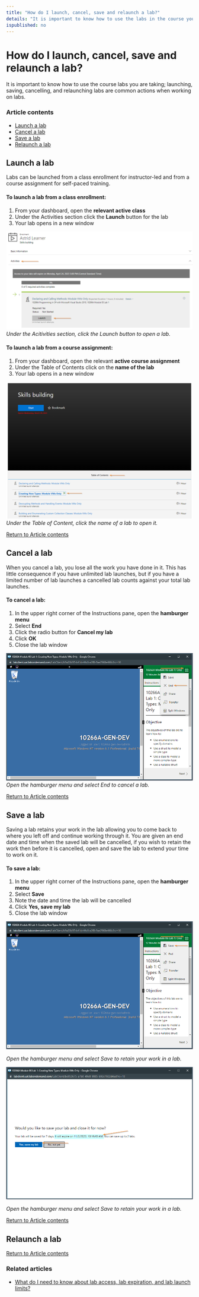 ```yaml
---
title: "How do I launch, cancel, save and relaunch a lab?"
details: "It is important to know how to use the labs in the course you are taking; launching, saving, cancelling, and relaunching labs are common actions when working on labs."
ispublished: no
---
```


# How do I launch, cancel, save and relaunch a lab?

It is important to know how to use the course labs you are taking; launching, saving, cancelling, and relaunching labs are common actions when working on labs.

### Article contents               
                             
* [Launch a lab](#launch-a-lab) 
* [Cancel a lab](#cancel-a-lab) 
* [Save a lab](#save-a-lab) 
* [Relaunch a lab](#relaunch-a-lab)

## Launch a lab
Labs can be launched from a class enrollment for instructor-led and from a course assignment for self-paced training. 

#### To launch a lab from a class enrollment:
1. From your dashboard, open the **relevant active class**
1. Under the Activities section click the **Launch** button for the lab
1. Your lab opens in a new window

![](/tms/images/enroll-launch.png) 
_Under the Acitivities section, click the Launch button to open a lab._

#### To launch a lab from a course assignment:  
1. From your dashboard, open the relevant **active course assignment**
1. Under the Table of Contents click on the **name of the lab**
1. Your lab opens in a new window

![](/tms/images/course-assign-toc.png) 
_Under the Table of Content, click the name of a lab to open it._

[Return to Article contents](#article-contents)

## Cancel a lab
When you cancel a lab, you lose all the work you have done in it. This has little consequence if you have unlimited lab launches, but if you have a limited number of lab launches a cancelled lab counts against your total lab launches.

#### To cancel a lab:
1. In the upper right corner of the Instructions pane, open the **hamburger menu** 
1. Select **End**
1. Click the radio button for **Cancel my lab**
1. Click **OK**
1. Close the lab window

![](/tms/images/end-lab.png) 
_Open the hamburger menu and select End to cancel a lab._

[Return to Article contents](#article-contents)

## Save a lab
Saving a lab retains your work in the lab allowing you to come back to where you left off and continue working through it. You are given an end date and time when the saved lab will be cancelled, if you wish to retain the work then before it is cancelled, open and save the lab to extend your time to work on it. 

#### To save a lab:
1. In the upper right corner of the Instructions pane, open the **hamburger menu** 
1. Select **Save**
1. Note the date and time the lab will be cancelled
1. Click **Yes, save my lab**
1. Close the lab window

![](/tms/images/save-lab.png) 

_Open the hamburger menu and select Save to retain your work in a lab._

![](/tms/images/yes-save-lab.png) 

_Open the hamburger menu and select Save to retain your work in a lab._

[Return to Article contents](#article-contents)

## Relaunch a lab



[Return to Article contents](#article-contents)

### Related articles

* [What do I need to know about lab access, lab expiration, and lab launch limits?](/tms/end-user-student-faqs/lab-access/difference-between-lab-expiration-and-lab-access.md)
